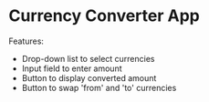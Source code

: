# Currency Converter App

Features:
* Drop-down list to select currencies
* Input field to enter amount
* Button to display converted amount
* Button to swap 'from' and 'to' currencies